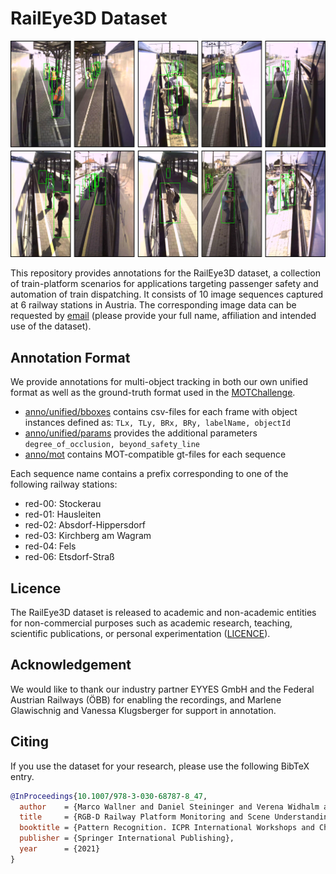 # RailEye3D Dataset
![sequence_overview.png](./meta/sequence_overview.png "sequence_overview.png")

This repository provides annotations for the RailEye3D dataset, a collection of train-platform scenarios for applications targeting passenger safety and automation of train dispatching. 
It consists of 10 image sequences captured at 6 railway stations in Austria.
The corresponding image data can be requested by [email](mailto:daniel.steininger@ait.ac.at) (please provide your full name, affiliation and intended use of the dataset).


## Annotation Format
We provide annotations for multi-object tracking in both our own unified format as well as the ground-truth format used in the [MOTChallenge](https://motchallenge.net/).
* [anno/unified/bboxes](anno/unified/bboxes) contains csv-files for each frame with object instances defined as: `TLx, TLy, BRx, BRy, labelName, objectId`
* [anno/unified/params](anno/unified/params) provides the additional parameters `degree_of_occlusion, beyond_safety_line`
* [anno/mot](anno/mot) contains MOT-compatible gt-files for each sequence


Each sequence name contains a prefix corresponding to one of the following railway stations:
* red-00: Stockerau
* red-01: Hausleiten
* red-02: Absdorf-Hippersdorf
* red-03: Kirchberg am Wagram
* red-04: Fels
* red-06: Etsdorf-Straß


## Licence
The RailEye3D dataset is released to academic and non-academic entities for non-commercial purposes such as academic research, teaching, scientific publications, or personal experimentation ([LICENCE](LICENCE)).


## Acknowledgement
We would like to thank our industry partner EYYES GmbH and the Federal Austrian Railways (ÖBB) for enabling the recordings, and Marlene Glawischnig and Vanessa Klugsberger for support in annotation.


## Citing
If you use the dataset for your research, please use the following BibTeX entry.

```BibTeX
@InProceedings{10.1007/978-3-030-68787-8_47,
  author    = {Marco Wallner and Daniel Steininger and Verena Widhalm and Matthias Schoerghuber and Csaba Beleznai},
  title     = {RGB-D Railway Platform Monitoring and Scene Understanding for Enhanced Passenger Safety},
  booktitle = {Pattern Recognition. ICPR International Workshops and Challenges},
  publisher = {Springer International Publishing},
  year      = {2021}
}
```